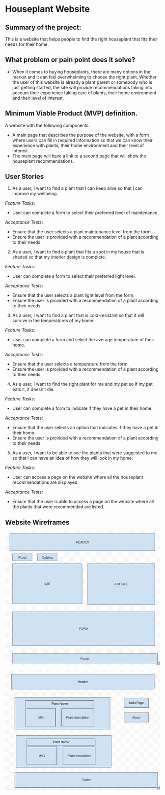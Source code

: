 # Houseplant Website

## Summary of the project: 

This is a website that helps people to find the right houseplant that fits their needs for their home. 

## What problem or pain point does it solve? 

- When it comes to buying houseplants, there are many options in the market and it can feel overwhelming to choose the right plant. Whether the user of this website is already a plant parent or somebody who is just getting started, the site will provide recommendations taking into account their experience taking care of plants, their home environment and their level of interest. 

## Minimum Viable Product (MVP) definition.

A website with the following components:

- A main page that describes the purpose of the website, with a form where users can fill in required information so that we can know their experience with plants, their home environment and their level of interest.
- The main page will have a link to a second page that will show the houseplant recommendations.

## User Stories

1.	As a user, I want to find a plant that I can keep alive so that I can improve my wellbeing.
   
*Feature Tasks*:

-	User can complete a form to select their preferred level of maintenance.
  
*Acceptance Tests*:

-	Ensure that the user selects a plant maintenance level from the form.
-	Ensure the user is provided with a recommendation of a plant according to their needs.

2.	As a user, I want to find a plant that fits a spot in my house that is shaded so that my interior design is complete.
   
*Feature Tasks*:

-	User can complete a form to select their preferred light level.
  
*Acceptance Tests*:

-	Ensure that the user selects a plant light level from the form.
-	Ensure the user is provided with a recommendation of a plant according to their needs

3.	As a user, I want to find a plant that is cold-resistant so that it will survive in the temperatures of my home.
   
*Feature Tasks*:

-	User can complete a form and select the average temperature of their home.
  
*Acceptance Tests*:

-	Ensure that the user selects a temperature from the form
-	Ensure the user is provided with a recommendation of a plant according to their needs

4.	As a user, I want to find the right plant for me and my pet so if my pet eats it, it doesn’t die.
   
*Feature Tasks*:

-	User can complete a form to indicate if they have a pet in their home.
  
*Acceptance Tests*:

-	Ensure that the user selects an option that indicates if they have a pet in their home.
-	Ensure the user is provided with a recommendation of a plant according to their needs.

5.	As a user, I want to be able to see the plants that were suggested to me so that I can have an idea of how they will look in my home.
   
*Feature Tasks*:

-	User can access a page on the website where all the houseplant recommendations are displayed.
  
*Acceptance Tests*:
-	Ensure that the user is able to access a page on the website where all the plants that were recommended are listed.

## Website Wireframes

![wireframe](wireframe1.JPG "wireframe main page")

![wireframe](Wireframe2.JPG "wireframe results page")


